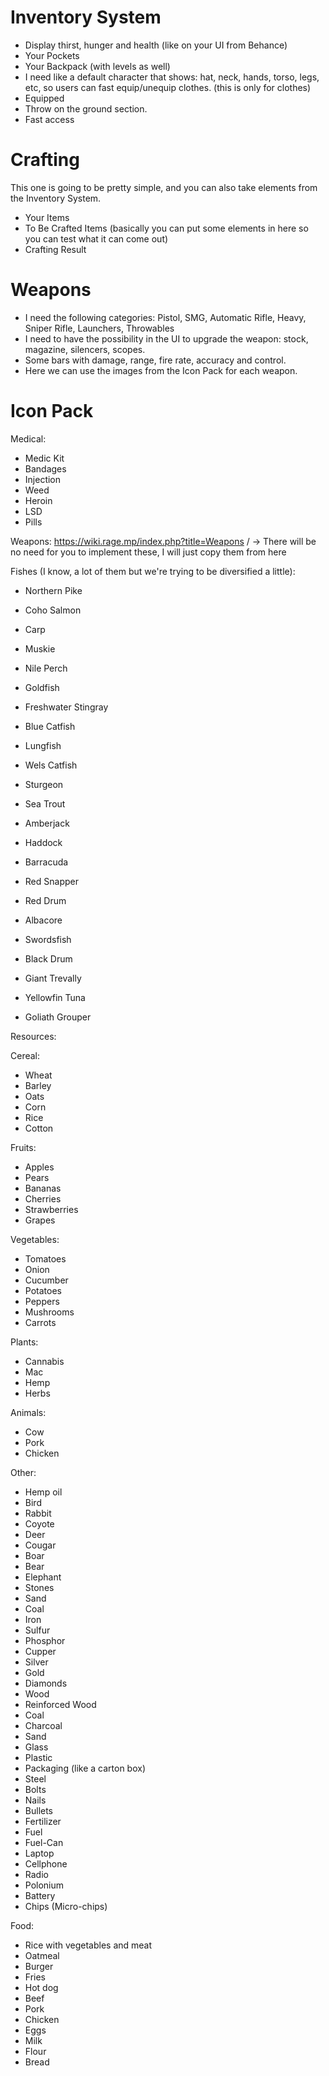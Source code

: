 # Inventory System

- Display thirst, hunger and health (like on your UI from Behance)
- Your Pockets
- Your Backpack (with levels as well)
- I need like a default character that shows: hat, neck, hands, torso, legs, etc, so users can fast equip/unequip clothes. (this is only for clothes)
- Equipped
- Throw on the ground section.
- Fast access

# Crafting

This one is going to be pretty simple, and you can also take elements from the Inventory System.

- Your Items
- To Be Crafted Items (basically you can put some elements in here so you can test what it can come out)
- Crafting Result

# Weapons

- I need the following categories: Pistol, SMG, Automatic Rifle, Heavy, Sniper Rifle, Launchers, Throwables
- I need to have the possibility in the UI to upgrade the weapon: stock, magazine, silencers, scopes. 
- Some bars with damage, range, fire rate, accuracy and control.
- Here we can use the images from the Icon Pack for each weapon.

# Icon Pack


Medical:

- Medic Kit
- Bandages
- Injection
- Weed
- Heroin
- LSD
- Pills

Weapons: 
https://wiki.rage.mp/index.php?title=Weapons / -> There will be no need for you to implement these, I will just copy them from here

Fishes (I know, a lot of them but we're trying to be diversified a little):

- Northern Pike
- Coho Salmon
- Carp
- Muskie
- Nile Perch

- Goldfish
- Freshwater Stingray
- Blue Catfish
- Lungfish
- Wels Catfish
- Sturgeon

- Sea Trout
- Amberjack
- Haddock
- Barracuda
- Red Snapper

- Red Drum
- Albacore
- Swordsfish
- Black Drum
- Giant Trevally
- Yellowfin Tuna
- Goliath Grouper

Resources:


Cereal:

- Wheat
- Barley
- Oats
- Corn
- Rice
- Cotton


Fruits:

- Apples
- Pears
- Bananas
- Cherries
- Strawberries
- Grapes

Vegetables:

- Tomatoes
- Onion
- Cucumber
- Potatoes
- Peppers
- Mushrooms
- Carrots


Plants:

- Cannabis
- Mac
- Hemp
- Herbs


Animals:

- Cow
- Pork
- Chicken

Other:

- Hemp oil
- Bird
- Rabbit
- Coyote
- Deer
- Cougar
- Boar
- Bear
- Elephant
- Stones
- Sand
- Coal
- Iron
- Sulfur
- Phosphor
- Cupper
- Silver
- Gold
- Diamonds
- Wood
- Reinforced Wood
- Coal
- Charcoal 
- Sand
- Glass
- Plastic
- Packaging (like a carton box)
- Steel
- Bolts
- Nails
- Bullets
- Fertilizer
- Fuel
- Fuel-Can
- Laptop
- Cellphone
- Radio
- Polonium
- Battery
- Chips (Micro-chips)


Food:
- Rice with vegetables and meat
- Oatmeal
- Burger
- Fries
- Hot dog
- Beef
- Pork
- Chicken
- Eggs
- Milk
- Flour
- Bread




